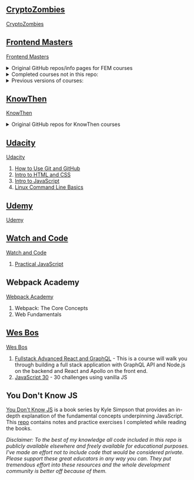 

## [CryptoZombies](./Cryptozombies)

[CryptoZombies](https://cryptozombies.io/)

## [Frontend Masters](./Frontend_Masters)

[Frontend Masters](https://frontendmasters.com/)

<details>
  <summary>Original GitHub repos/info pages for FEM courses</summary>

  1. [Building Awesomer Apps with Angular](https://github.com/onehungrymind/angular-rest-app)
  1. [Build Cross-Platform Desktop Apps with Electron](https://gist.github.com/stevekinney/4cc5c61e827c00dbea55409f26d1da02)
  1. [Choosing a JavaScript Framework](https://github.com/btholt/jsmvc-pres)
  1. [Complete Intro to React, v4)](https://github.com/btholt/complete-intro-to-react-v4)
  1. [CSS Grids and Flexbox in Responsive Web](https://github.com/jen4web/fem-layout/)
  1. [Design for Developers](https://github.com/sdras/design-for-developers/blob/master/slides-pdf/Des4Dev2.pdf)
  1. [ES6: The Right Parts](https://frontendmasters.com/assets/resources/kylesimpson/getify-es6-workshop.zip)
  1. [Introduction to Elm, v2](https://github.com/rtfeldman/elm-0.19-workshop/tree/master/intro)
  1. [Introduction to GraphQL](https://github.com/FrontendMasters/intro-to-graphql)
  1. [Introduction to Vue.js](https://github.com/sdras/intro-to-vue)
  1. [Mastering Chrome Developer Tools, v2](https://github.com/jkup/mastering-chrome-devtools)
  1. [Modern Search Engine Optimization (SEO)](https://github.com/mike-works/modern-seo)
  1. [Visual Studio Code](https://github.com/mike-works/vscode-fundamentals)
  1. [Webpack 4 Fundamentals](https://github.com/TheLarkInn/webpack-workshop-2018)
</details>


<details>
  <summary>Completed courses not in this repo:</summary>

  1. [Complete Introduction to Web Development, v2](https://btholt.github.io/intro-to-web-dev-v2/)
  1. [Full Stack for Front End Engineers](https://docs.google.com/presentation/d/1FPpbZ919vt8e1k2EGPd7BKhDlHao79ykvYLfDcMOsMo/edit#slide=id.p)
  1. Introduction to JavaScript Programming
  1. [JavaScript: From Fundamentals to Functional JS, v2](https://slides.com/bgando/f2f-final-day-1#/)
  1. [JavaScript: The Hard Parts](https://frontendmasters.com/assets/resources/willsentance/js-the-hard-parts.pdf)
</details>

<details>
  <summary>Previous versions of courses:</summary>

  1. [Complete Intro to React, v3 (feat. Redux, Router & Flow)](https://github.com/btholt/complete-intro-to-react)
  1. [Introduction to Web Development, v1](https://docs.google.com/presentation/d/1KeWOWSM28qYI1mtkuHkY2vB2UUhwNkg7sq_LPqfYXKs/edit#slide=id.g3902e45b2_083)
  1. [JavaScript: From Fundamentals to Functional JS, v1](https://slides.com/bgando/obj-arr-func#/)
  1. [Mastering Chrome Developer Tools, v1](https://github.com/jkup/mastering-chrome-devtools)
</details>

## [KnowThen](./KnowThen)

[KnowThen](https://courses.knowthen.com/courses/)

<details>
  <summary>Original GitHub repos for KnowThen courses</summary>
  
  1. [Elm For Beginners](https://github.com/knowthen/elm)
</details>

## [Udacity](./Udacity)

[Udacity](https://www.udacity.com/)

1. [How to Use Git and GitHub](https://www.udacity.com/course/how-to-use-git-and-github--ud775)
1. [Intro to HTML and CSS](https://www.udacity.com/course/intro-to-html-and-css--ud001)
1. [Intro to JavaScript](https://www.udacity.com/course/intro-to-javascript--ud803)
1. [Linux Command Line Basics](https://www.udacity.com/course/linux-command-line-basics--ud595)

## [Udemy](./Udemy)

[Udemy](https://www.udemy.com/)

## [Watch and Code](./Watch_And_Code)

[Watch and Code](https://watchandcode.com/)

1. [Practical JavaScript](https://watchandcode.com/p/practical-javascript)

## Webpack Academy 

[Webpack Academy](https://webpack.academy/courses)

1. Webpack: The Core Concepts
1. Web Fundamentals

## [Wes Bos](./Wes_Bos)

[Wes Bos](https://wesbos.com/)

1. [Fullstack Advanced React and GraphQL](https://advancedreact.com/) - This is a course will walk you through building a full stack application with GraphQL API and Node.js on the backend and React and Apollo on the front end.
1. [JavaScript 30](https://javascript30.com/) - 30 challenges using vanilla JS

## You Don't Know JS

[You Don't Know JS](https://github.com/getify/You-Dont-Know-JS) is a book series by Kyle Simpson that provides an in-depth explanation of the fundamental concepts underpinning JavaScript. This [repo](./You_Don't_Know_JS) contains notes and practice exercises I completed while reading the books.

_Disclaimer: To the best of my knowledge all code included in this repo is publicly available elsewhere and freely available for educational purposes. I've made an effort not to include code that would be considered private. Please support these great educators in any way you can. They put tremendous effort into these resources and the whole development community is better off because of them._